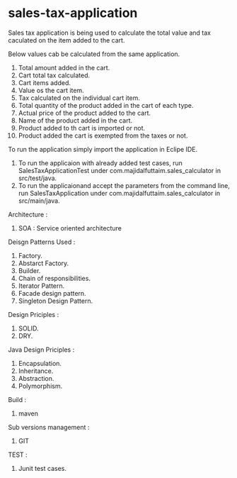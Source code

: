 # sales-tax-application
Sales tax application is being used to calculate the total value and tax caculated on the item added to the cart.

Below values cab be calculated from the same application.
1. Total amount added in the cart.
2. Cart total tax calculated.
3. Cart items added.
4. Value os the cart item.
5. Tax calculated on the individual cart item.
6. Total quantity of the product added in the cart of each type.
7. Actual price of the product added to the cart.
8. Name of the product added in the cart.
9. Product added to th cart is imported or not.
10. Product added the cart is exempted from the taxes or not.



To run the application simply import the application in Eclipe IDE.
1. To run the applicaion with already added test cases, run SalesTaxApplicationTest under com.majidalfuttaim.sales_calculator in src/test/java.
2. To run the applicaionand accept the parameters from the command line, run SalesTaxApplication under com.majidalfuttaim.sales_calculator in src/main/java.

Architecture :
1. SOA : Service oriented architecture

Deisgn Patterns Used :
1. Factory.
2. Abstarct Factory.
3. Builder.
4. Chain of responsibilities.
6. Iterator Pattern.
7. Facade design pattern.
8. Singleton Design Pattern.

Design Priciples :
1. SOLID.
2. DRY.

Java Design Priciples :
1. Encapsulation.
2. Inheritance.
3. Abstraction.
4. Polymorphism.

Build :
1. maven

Sub versions management :
1. GIT

TEST :
1. Junit test cases.
